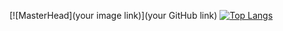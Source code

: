 [![MasterHead](your image link)](your GitHub link)
[![Top Langs](https://github-readme-stats.vercel.app/api/top-langs/?username=GLPG35&layout=compact&theme=tokyonight)](https://github.com/anuraghazra/github-readme-stats)
